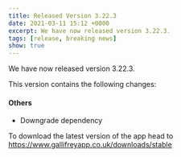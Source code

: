 ```yaml
---
title: Released Version 3.22.3
date: 2021-03-11 15:12 +0000
excerpt: We have now released version 3.22.3.
tags: [release, breaking news]
show: true
---
```


We have now released version 3.22.3.

This version contains the following changes:

#### Others

* Downgrade dependency


To download the latest version of the app head to <https://www.gallifreyapp.co.uk/downloads/stable>
